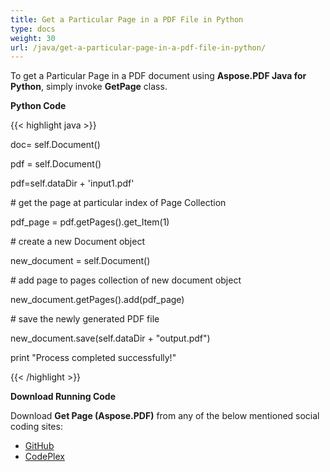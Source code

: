 ```yaml
---
title: Get a Particular Page in a PDF File in Python
type: docs
weight: 30
url: /java/get-a-particular-page-in-a-pdf-file-in-python/
---
```


To get a Particular Page in a PDF document using **Aspose.PDF Java for Python**, simply invoke **GetPage** class.

**Python Code**

{{< highlight java >}}

 doc= self.Document()

pdf = self.Document()

pdf=self.dataDir + 'input1.pdf'

\# get the page at particular index of Page Collection

pdf_page = pdf.getPages().get_Item(1)

\# create a new Document object

new_document = self.Document()

\# add page to pages collection of new document object

new_document.getPages().add(pdf_page)

\# save the newly generated PDF file

new_document.save(self.dataDir + "output.pdf")

print "Process completed successfully!"

{{< /highlight >}}

**Download Running Code**

Download **Get Page (Aspose.PDF)** from any of the below mentioned social coding sites:

- [GitHub](https://github.com/aspose-pdf/Aspose.PDF-for-Java/blob/master/Plugins/Aspose.PDF-for-Java_for_Python/test/WorkingWithPages/GetPage/GetPage.py)
- [CodePlex](http://asposepdfjavapython.codeplex.com/SourceControl/latest#test/WorkingWithPages/GetPage/GetPage.py)
